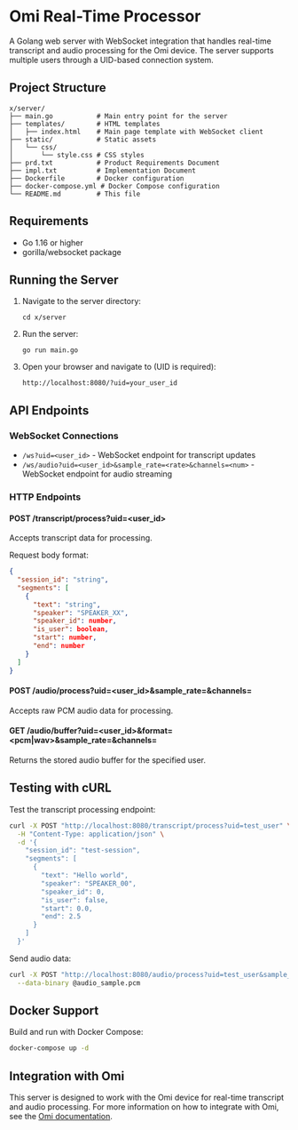 # Omi Real-Time Processor

A Golang web server with WebSocket integration that handles real-time transcript and audio processing for the Omi device. The server supports multiple users through a UID-based connection system.

## Project Structure

```
x/server/
├── main.go           # Main entry point for the server
├── templates/        # HTML templates
│   ├── index.html    # Main page template with WebSocket client
├── static/           # Static assets
│   └── css/
│       └── style.css # CSS styles
├── prd.txt           # Product Requirements Document
├── impl.txt          # Implementation Document
├── Dockerfile        # Docker configuration
├── docker-compose.yml # Docker Compose configuration
└── README.md         # This file
```

## Requirements

- Go 1.16 or higher
- gorilla/websocket package

## Running the Server

1. Navigate to the server directory:
   ```
   cd x/server
   ```

2. Run the server:
   ```
   go run main.go
   ```

3. Open your browser and navigate to (UID is required):
   ```
   http://localhost:8080/?uid=your_user_id
   ```

## API Endpoints

### WebSocket Connections

- `/ws?uid=<user_id>` - WebSocket endpoint for transcript updates
- `/ws/audio?uid=<user_id>&sample_rate=<rate>&channels=<num>` - WebSocket endpoint for audio streaming

### HTTP Endpoints

#### POST /transcript/process?uid=<user_id>

Accepts transcript data for processing.

Request body format:
```json
{
  "session_id": "string",
  "segments": [
    {
      "text": "string",
      "speaker": "SPEAKER_XX",
      "speaker_id": number,
      "is_user": boolean,
      "start": number,
      "end": number
    }
  ]
}
```

#### POST /audio/process?uid=<user_id>&sample_rate=<rate>&channels=<num>

Accepts raw PCM audio data for processing.

#### GET /audio/buffer?uid=<user_id>&format=<pcm|wav>&sample_rate=<rate>&channels=<num>

Returns the stored audio buffer for the specified user.

## Testing with cURL

Test the transcript processing endpoint:

```bash
curl -X POST "http://localhost:8080/transcript/process?uid=test_user" \
  -H "Content-Type: application/json" \
  -d '{
    "session_id": "test-session",
    "segments": [
      {
        "text": "Hello world",
        "speaker": "SPEAKER_00",
        "speaker_id": 0,
        "is_user": false,
        "start": 0.0,
        "end": 2.5
      }
    ]
  }'
```

Send audio data:

```bash
curl -X POST "http://localhost:8080/audio/process?uid=test_user&sample_rate=8000&channels=1" \
  --data-binary @audio_sample.pcm
```

## Docker Support

Build and run with Docker Compose:

```bash
docker-compose up -d
```

## Integration with Omi

This server is designed to work with the Omi device for real-time transcript and audio processing. For more information on how to integrate with Omi, see the [Omi documentation](https://docs.omi.me/docs/developer/apps/Integrations).

